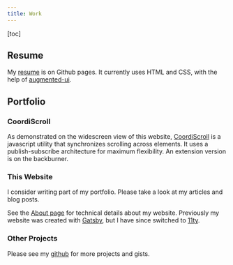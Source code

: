 ```yaml
---
title: Work
---
```

[toc]

## Resume

My <a href='https://jeffchiou.github.io/resume/'>resume</a> is on Github pages. It currently uses HTML and CSS, with the help of <a href='https://augmented-ui.com/'>augmented-ui</a>.

## Portfolio


### CoordiScroll


As demonstrated on the widescreen view of this website, [CoordiScroll](https://jeffchiou.github.io/coordiscroll/) is a javascript utility that synchronizes scrolling across elements. It uses a publish-subscribe architecture for maximum flexibility. An extension version is on the backburner.

### This Website

I consider writing part of my portfolio. Please take a look at my articles and blog posts.

See the [About page](/about#tech) for technical details about my website. Previously my website was created with [Gatsby](https://www.gatsbyjs.com/), but I have since switched to [11ty](https://www.11ty.dev/).

### Other Projects

Please see my [github](https://github.com/jeffchiou/) for more projects and gists.

